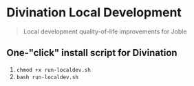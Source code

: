 # Divination Local Development

> Local development quality-of-life improvements for Joble

## One-"click" install script for Divination

1. `chmod +x run-localdev.sh`
1. `bash run-localdev.sh`

